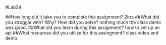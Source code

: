 #Lab34

##How long did it take you to complete this assignment?
2hrs
##What did you struggle with? Why? How did you solve?
nothing much the class demo was good.
##What did you learn during this assignment?
how to set up an api
##What resources did you utilize for this assingment?
class video and demo.
